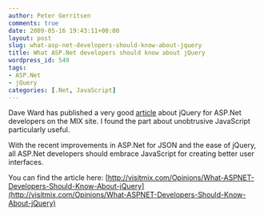 ```yaml
---
author: Peter Gerritsen
comments: true
date: 2009-05-16 19:43:11+00:00
layout: post
slug: what-asp-net-developers-should-know-about-jquery
title: What ASP.Net developers should know about jQuery
wordpress_id: 549
tags:
- ASP.Net
- jQuery
categories: [.Net, JavaScript]
---
```


Dave Ward has published a very good [article](http://visitmix.com/Opinions/What-ASPNET-Developers-Should-Know-About-jQuery) about jQuery for ASP.Net developers on the MIX site. I found the part about unobtrusive JavaScript particularly useful.

With the recent improvements in ASP.Net for JSON and the ease of jQuery, all ASP.Net developers should embrace JavaScript for creating better user interfaces.

You can find the article here: [http://visitmix.com/Opinions/What-ASPNET-Developers-Should-Know-About-jQuery](http://visitmix.com/Opinions/What-ASPNET-Developers-Should-Know-About-jQuery)
